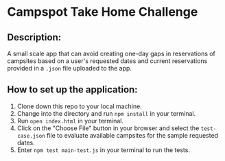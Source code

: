 # Campspot Take Home Challenge

## Description:
A small scale app that can avoid creating one-day gaps in reservations of campsites based on a user's requested dates and current reservations provided in a `.json` file uploaded to the app.

## How to set up the application:
1. Clone down this repo to your local machine.
2. Change into the directory and run `npm install` in your terminal.
3. Run `open index.html` in your terminal.
4. Click on the "Choose File" button in your browser and select the `test-case.json` file to evaluate available campsites for the sample requested dates.
5. Enter `npm test main-test.js` in your terminal to run the tests.
